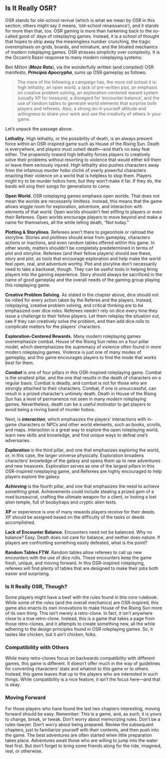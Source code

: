 ## Is It Really OSR?
OSR stands for old-school revival (which is what we mean by OSR in this section; others might say it means, ‘old-school renaissance’), and it stands for more than that, too. OSR gaming is more than harkening back to the so-called good ol’ days of roleplaying games. Instead, it is a school of thought that hopes to strip away the meaningless number crunching, the tragic overemphasis on grids, boards, and miniature, and the bloated mechanics of modern roleplaying games. OSR stresses simplicity over complexity. It is the Occam’s Razor response to many modern roleplaying systems.  

Ben Milton (***Maze Rats***), via the wonderfully written (and compiled) OSR manifesto, ***Principia Apocrypha***, sums up OSR gameplay as follows: 

> The more of the following a campaign has, the more old school it is: high lethality, an open world, a lack of pre-written plot, an emphasis on creative problem solving, an exploration-centered reward system (usually XP for treasure), a disregard for ‘encounter balance’, and the use of random tables to generate world elements that surprise both players and referees. Also, a strong do-it-yourself attitude and willingness to share your work and use the creativity of others in your game. 

Let’s unpack the passage above.  

**Lethality.** High lethality, or the possibility of death, is an always present force within an OSR-inspired game such as House of the Rising Sun. Death is everywhere, and players must outwit death—and that’s no easy feat either. The propensity toward high lethality forces players to creatively solve their problems without resorting to violence that would either kill them or leave them seriously injured. High lethality also pushes characters away from the infamous murder hobo cliché of overly powerful characters enacting their violence on a world that is helpless to stop them. Players might try to be murder hobos here, but they won’t make it far. If they do, the bards will sing their songs for generations to come.  

**Open World.** OSR roleplaying games emphasis open worlds. That does not mean the worlds are necessarily limitless. Instead, this means that the game allows wiggle room for exploration, adventure, and interaction with elements of that world. Open worlds shouldn’t feel stifling to players or even their Referees. Open worlds encourage players to move beyond and make a name for themselves, all the while telling death, “Not today.” 

**Plotting & Storylines.** Referees aren’t there to pigeonhole or railroad the storyline. Stories and plotlines should arise from gameplay, characters actions or inactions, and even random tables offered within this game. In other words, matters shouldn’t be completely predetermined in terms of plot and storyline. Referees (and their fellow players) should see these, story and plot, as tools that encourage exploration and help make the world feel open, real, and adventure worthy. Plot and storyline don’t necessarily need to take a backseat, though. They can be useful tools in helping bring players into the gaming experience. Story should always be sacrificed in the name of good gameplay and the overall needs of the gaming group playing this roleplaying game.  

**Creative Problem Solving.** As stated in the chapter above, dice should not be rolled for every action taken by the Referee and the players. Instead, roleplaying, creative problem solving, and critical thinking are to be emphasized over dice roles. Referees needn’t rely on dice every time they issue a challenge to their fellow players. Let them roleplay the situation out, see if they can creatively solve the problem, and then add dice rolls to complicate matters for the players’ characters.  

**Exploration-Centered Rewards.** Many modern roleplaying games overemphasize combat. House of the Rising Sun relies on a four-pillar model, which deemphasizes the supremacy of violence often found in more modern roleplaying games. Violence is just one of many modes of gameplay, and this game encourages players to find the mode that works best for them.  

***Combat*** is one of four pillars in this OSR-inspired roleplaying game. Combat is the smallest pillar, and the one that results in the death of characters on a regular basis. Combat is deadly, and combat is not for those who are strongly attached to their characters. Combat, if one is unsuccessful, can result in a prized character’s untimely death. Death in House of the Rising Sun has a level of permanence not seen in many modern roleplaying games. Nevertheless, death can be a useful motivator to get players to avoid being a roving band of murder hobos.  

Next, is ***interaction***, which emphasizes the players’ interactions with in-game characters or NPCs and other world elements, such as books, scrolls, and maps. Interaction is a great way to explore the open roleplaying world, learn new skills and knowledge, and find unique ways to defeat one’s adversaries.  

***Exploration*** is the third pillar, and one that emphasizes exploring the world, or, in this case, the larger universe physically. Exploration broadens characters’ knowledge of the galaxy and opens them up to new adventures and new treasures. Exploration serves as one of the largest pillars in this OSR-inspired roleplaying game, and Referees are highly encouraged to help players explore the galaxy.  

***Achieving*** is the fourth pillar, and one that emphasizes the need to achieve something great. Achievements could include stealing a prized gem of a mad bureaucrat, crafting the ultimate weapon for a client, or looting a lost alien temple, full of boobytraps and cryptic alien texts.  

**XP** or experience is one of many rewards players receive for their deeds. XP should be assigned based on the difficulty of the tasks or deeds accomplished.  

**Lack of Encounter Balance.** Encounters need not be balanced. Why no balance? Easy. Death does not care for balance, and neither does nature. If players are confronting something easily defeated, what is the point? 

**Random Tables FTW.** Random tables allow referees to call up new encounters with the use of dice rolls. These encounters keep the game fresh, unique, and moving forward. In this OSR-inspired roleplaying, referees will find plenty of tables that are designed to make their jobs both easier and surprising.  

### Is It Really OSR, Though? 
Some players might have a beef with the rules found in this core rulebook. While some of the rules (and the overall mechanics) are OSR-inspired, this game also enacts its own innovations to make House of the Rising Sun more of its own thing. This isn’t merely a retro-clone. In fact, it isn’t anywhere close to a true retro-clone. Instead, this is a game that takes a page from those retro-clones, and it attempts to create something new, all the while adhering to the design principles found in OSR roleplaying games. So, it tastes like chicken, but it ain’t chicken, folks.  

### Compatibility with Others 
While many retro-clones focus on backwards compatibility with different games, this game is different. It doesn’t offer much in the way of guidelines for converting characters’ stats and whatnot to this game or to others. Instead, this game leaves that up to the players who are interested in such things. While compatibility is a nice feature, it isn’t the focus here—and that is okay.  

### Moving Forward 
For those players who have found the last two chapters interesting, moving forward should be easy. Remember: This is a game, and, as such, it is yours to change, break, or tweak. Don’t worry about memorizing rules. Don’t be a rules-lawyer. Don’t worry about being prepared. Review the subsequent chapters, just to familiarize yourself with their contents, and then push into the game. The best adventures are often started when little preparation takes place. Adventures await those who are willing to jump into the water feet first. But don’t forget to bring some friends along for the ride, imagined, real, or otherwise.
